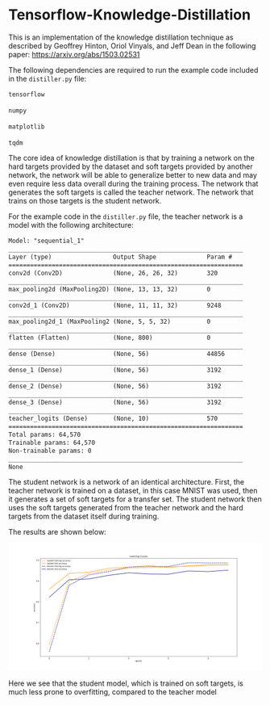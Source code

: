 ﻿# Tensorflow-Knowledge-Distillation

This is an implementation of the knowledge distillation technique as described by Geoffrey Hinton, Oriol Vinyals, and Jeff Dean in the following paper: https://arxiv.org/abs/1503.02531


The following dependencies are required to run the example code included in the ```distiller.py``` file:
```
tensorflow

numpy

matplotlib

tqdm
```

The core idea of knowledge distillation is that by training a network on the hard targets provided by the dataset and soft targets provided by another network, the network will be able to generalize better to new data and may even require less data overall during the training process. The network that generates the soft targets is called the teacher network. The network that trains on those targets is the student network.

For the example code in the ```distiller.py``` file, the teacher network is a model with the following architecture:

```
Model: "sequential_1"
_________________________________________________________________
Layer (type)                 Output Shape              Param #   
=================================================================
conv2d (Conv2D)              (None, 26, 26, 32)        320       
_________________________________________________________________
max_pooling2d (MaxPooling2D) (None, 13, 13, 32)        0         
_________________________________________________________________
conv2d_1 (Conv2D)            (None, 11, 11, 32)        9248      
_________________________________________________________________
max_pooling2d_1 (MaxPooling2 (None, 5, 5, 32)          0         
_________________________________________________________________
flatten (Flatten)            (None, 800)               0         
_________________________________________________________________
dense (Dense)                (None, 56)                44856     
_________________________________________________________________
dense_1 (Dense)              (None, 56)                3192      
_________________________________________________________________
dense_2 (Dense)              (None, 56)                3192      
_________________________________________________________________
dense_3 (Dense)              (None, 56)                3192      
_________________________________________________________________
teacher_logits (Dense)       (None, 10)                570       
=================================================================
Total params: 64,570
Trainable params: 64,570
Non-trainable params: 0
_________________________________________________________________
None
```

The student network is a network of an identical architecture. First, the teacher network is trained on a dataset, in this case MNIST was used, then it generates a set of soft targets for a transfer set. The student network then uses the soft targets generated from the teacher network and the hard targets from the dataset itself during training.

The results are shown below:

![Learning Curves](./LearningCurve.PNG)

Here we see that the student model, which is trained on soft targets, is much less prone to overfitting, compared to the teacher model







